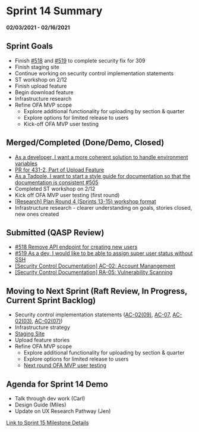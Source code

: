 # Sprint 14 Summary
**02/03/2021 - 02/16/2021**


## Sprint Goals

- Finish [#518](https://github.com/raft-tech/TANF-app/issues/518) and [#519](https://github.com/raft-tech/TANF-app/issues/519) to complete security fix for 309 
- Finish staging site
- Continue working on security control implementation statements
- ST workshop on 2/12
- Finish upload feature
- Begin download feature
- Infrastructure research
- Refine OFA MVP scope
  - Explore additional functionality for uploading by section & quarter
  - Explore options for limited release to users
  - Kick-off OFA MVP user testing 


## Merged/Completed (Done/Demo, Closed)
- [As a developer, I want a more coherent solution to handle environment variables](https://github.com/raft-tech/TANF-app/issues/510) 
- [PR for 431-2, Part of Upload Feature](https://github.com/HHS/TANF-app/pull/168)
- [As a Tadpole, I want to start a style guide for documentation so that the documentation is consistent #505](https://github.com/raft-tech/TANF-app/issues/505)
- Completed ST workshop on 2/12
- Kick off OFA MVP user testing (first round)
- [[Research] Plan Round 4 (Sprints 13-15) workshop format](https://github.com/raft-tech/TANF-app/issues/506)
- Infrastructure research - clearer understanding on goals, stories closed, new ones created


## Submitted (QASP Review)
- [#518 Remove API endpoint for creating new users](https://github.com/raft-tech/TANF-app/issues/518)
- [#519 As a dev, I would like to be able to assign super user status without SSH](https://github.com/raft-tech/TANF-app/issues/519)
- [[Security Control Documentation] AC-02: Account Manangement](https://github.com/raft-tech/TANF-app/issues/586)
- [[Security Control Documentation] RA-05: Vulnerability Scanning](https://github.com/raft-tech/TANF-app/issues/589)


## Moving to Next Sprint (Raft Review, In Progress, Current Sprint Backlog)

- Security control implementation statements ([AC-02(09)](https://github.com/raft-tech/TANF-app/issues/657), [AC-07](https://github.com/raft-tech/TANF-app/issues/656), [AC-02(03)](https://github.com/raft-tech/TANF-app/issues/602), [AC-02(07)](https://github.com/raft-tech/TANF-app/issues/604))
- Infrastructure strategy
- [Staging Site](https://github.com/raft-tech/TANF-app/issues/521)
- Upload feature stories
- Refine OFA MVP scope
  - Explore additional functionality for uploading by section & quarter
  - Explore options for limited release to users
  - [Next round OFA MVP user testing](https://github.com/raft-tech/TANF-app/issues/561)

## Agenda for Sprint 14 Demo 
- Talk through dev work (Carl)
- Design Guide (Miles)
- Update on UX Research Pathway (Jen)

[Link to Sprint 15 Milestone Details](https://github.com/raft-tech/TANF-app/milestone/18)
